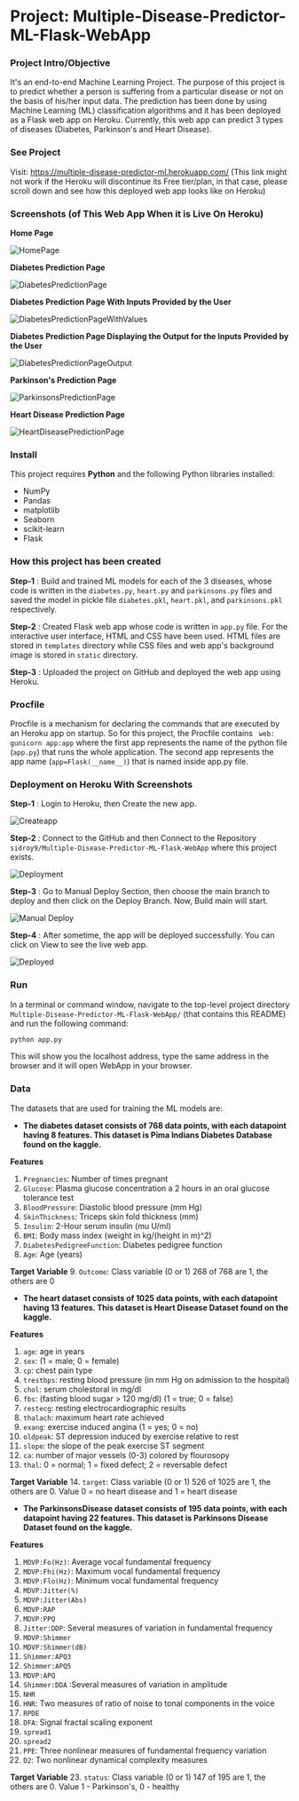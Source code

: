 # Project: Multiple-Disease-Predictor-ML-Flask-WebApp
### Project Intro/Objective 

It's an end-to-end Machine Learning Project. The purpose of this project is to predict whether a person is suffering from a particular disease or not on the basis of his/her input data. The prediction has been done by using Machine Learning (ML) classification algorithms and it has been deployed as a Flask web app on Heroku. Currently, this web app can predict 3 types of diseases (Diabetes, Parkinson's and Heart Disease). 

### See Project

Visit: https://multiple-disease-predictor-ml.herokuapp.com/  (This link might not work if the Heroku will discontinue its Free tier/plan, in that case, please scroll down and see how this deployed web app looks like on Heroku)


### Screenshots (of This Web App When it is Live On Heroku)

**Home Page**


![HomePage](https://user-images.githubusercontent.com/109678911/204099558-56535854-14dd-43c6-83f4-ba7ee329662d.PNG)


**Diabetes Prediction Page**

![DiabetesPredictionPage](https://user-images.githubusercontent.com/109678911/204099575-ea73c666-60a5-464f-8fee-ec4440a9674a.PNG)

**Diabetes Prediction Page With Inputs Provided by the User**

![DiabetesPredictionPageWithValues](https://user-images.githubusercontent.com/109678911/204099672-6693a3f3-de0c-4706-bb4b-cc12282866f2.PNG)

**Diabetes Prediction Page Displaying the Output for the Inputs Provided by the User**

![DiabetesPredictionPageOutput](https://user-images.githubusercontent.com/109678911/204099710-34179827-df57-48a2-96fa-883f2c82fba6.PNG)

**Parkinson's Prediction Page**

![ParkinsonsPredictionPage](https://user-images.githubusercontent.com/109678911/204099779-547b7a95-160d-45c7-b650-38abeb7cfd8d.PNG)

**Heart Disease Prediction Page**

![HeartDiseasePredictionPage](https://user-images.githubusercontent.com/109678911/204099841-0298aa88-9b1f-4d38-bf6e-14dd9527d9f6.PNG)

### Install

This project requires **Python** and the following Python libraries installed:

- NumPy
- Pandas
- matplotlib
- Seaborn
- scikit-learn
- Flask

### How this project has been created

**Step-1** : Build and trained ML models for each of the 3 diseases, whose code is written in the `diabetes.py`, `heart.py` and `parkinsons.py` files and saved the model in pickle file `diabetes.pkl`, `heart.pkl`, and `parkinsons.pkl` respectively.

**Step-2** : Created Flask web app whose code is written in `app.py` file. For the interactive user interface, HTML and CSS have been used. HTML files are stored in `templates` directory while CSS files and web app's background image is stored in `static` directory.

**Step-3** : Uploaded the project on GitHub and deployed the web app using Heroku.

### Procfile

Procfile is a mechanism for declaring the commands that are executed by an Heroku app on startup. So for this project, the Procfile contains ` web: gunicorn app:app` where the first app represents the name of the python file (`app.py`) that runs the whole application. The second app represents the app name (`app=Flask(__name__)`) that is named inside app.py file.

### Deployment on Heroku With Screenshots

**Step-1** : Login to Heroku, then Create the new app.

![Createapp](https://user-images.githubusercontent.com/109678911/204100024-e9c2b32d-46a8-4858-b0c3-1d428323bbe7.PNG)

**Step-2** : Connect to the GitHub and then Connect to the Repository `sidroy9/Multiple-Disease-Predictor-ML-Flask-WebApp` where this project exists.

![Deployment](https://user-images.githubusercontent.com/109678911/204100265-8d0ce13f-cea2-4c2c-87a5-db7e3e05e422.PNG)

**Step-3** : Go to Manual Deploy Section, then choose the main branch to deploy and then click on the Deploy Branch. Now, Build main will start.

![Manual Deploy](https://user-images.githubusercontent.com/109678911/204100750-e803df4f-c8b7-4b33-987a-e56d1c14b733.jpg)


**Step-4** : After sometime, the app will be deployed successfully. You can click on View to see the live web app. 

![Deployed](https://user-images.githubusercontent.com/109678911/204101351-721158a6-3e81-4893-844b-8f03329b2e5e.jpg)



### Run

In a terminal or command window, navigate to the top-level project directory `Multiple-Disease-Predictor-ML-Flask-WebApp/` (that contains this README) and run the following command:

```bash
python app.py
```  

This will show you the localhost address, type the same address in the browser and it will open WebApp in your browser.

### Data

The datasets that are used for training the ML models are:

- **The diabetes dataset consists of 768 data points, with each datapoint having 8 features. This dataset is Pima Indians Diabetes Database found on the kaggle.**

**Features**
1. `Pregnancies`: Number of times pregnant
2. `Glucose`: Plasma glucose concentration a 2 hours in an oral glucose tolerance test
3. `BloodPressure`: Diastolic blood pressure (mm Hg)
4. `SkinThickness`: Triceps skin fold thickness (mm)
5. `Insulin`: 2-Hour serum insulin (mu U/ml)
6. `BMI`: Body mass index (weight in kg/(height in m)^2)
7. `DiabetesPedigreeFunction`: Diabetes pedigree function
8. `Age`: Age (years)


**Target Variable**
9. `Outcome`: Class variable (0 or 1) 268 of 768 are 1, the others are 0

- **The heart dataset consists of 1025 data points, with each datapoint having 13 features. This dataset is Heart Disease Dataset found on the kaggle.**

**Features**
1. `age`: age in years
2. `sex`: (1 = male; 0 = female)
3. `cp`: chest pain type
4. `trestbps`: resting blood pressure (in mm Hg on admission to the hospital)
5. `chol`: serum cholestoral in mg/dl
6. `fbs`: (fasting blood sugar > 120 mg/dl) (1 = true; 0 = false)
7. `restecg`: resting electrocardiographic results
8. `thalach`: maximum heart rate achieved
9. `exang`: exercise induced angina (1 = yes; 0 = no)
10. `oldpeak`: ST depression induced by exercise relative to rest
11. `slope`: the slope of the peak exercise ST segment
12. `ca`: number of major vessels (0-3) colored by flourosopy 
13. `thal`: 0 = normal; 1 = fixed defect; 2 = reversable defect


**Target Variable**
14. `target`: Class variable (0 or 1) 526 of 1025 are 1, the others are 0. Value 0 = no heart disease and 1 = heart disease

- **The ParkinsonsDisease dataset consists of 195 data points, with each datapoint having 22 features. This dataset is Parkinsons Disease Dataset found on the kaggle.**

**Features**
1. `MDVP:Fo(Hz)`: Average vocal fundamental frequency
2. `MDVP:Fhi(Hz)`: Maximum vocal fundamental frequency
3. `MDVP:Flo(Hz)`: Minimum vocal fundamental frequency
4. `MDVP:Jitter(%)`
5. `MDVP:Jitter(Abs)`
6. `MDVP:RAP`
7. `MDVP:PPQ`
8. `Jitter:DDP`: Several measures of variation in fundamental frequency
9. `MDVP:Shimmer`
10. `MDVP:Shimmer(dB)`
11. `Shimmer:APQ3`
12. `Shimmer:APQ5`
13. `MDVP:APQ`
14. `Shimmer:DDA` :Several measures of variation in amplitude
15. `NHR`
16. `HNR`: Two measures of ratio of noise to tonal components in the voice
17. `RPDE`
18. `DFA`: Signal fractal scaling exponent
19. `spread1`
20. `spread2`
21. `PPE`: Three nonlinear measures of fundamental frequency variation
22. `D2`: Two nonlinear dynamical complexity measures


**Target Variable**
23. `status`: Class variable (0 or 1) 147 of 195 are 1, the others are 0. Value 1 - Parkinson's, 0 - healthy
